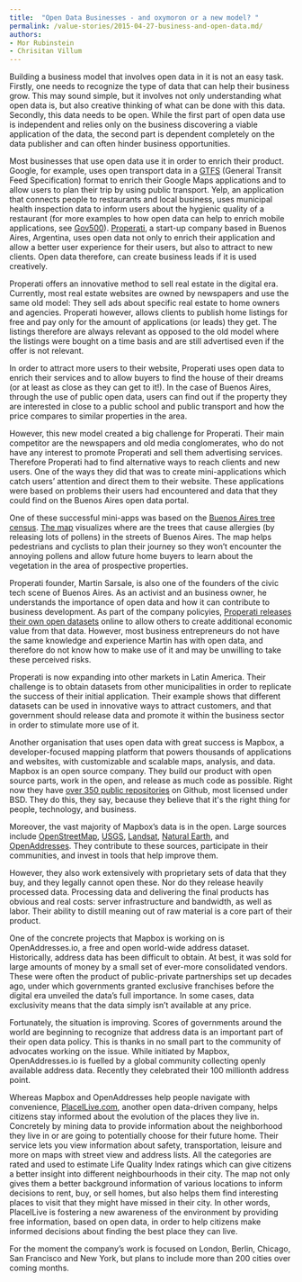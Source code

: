 ```yaml
---
title:  "Open Data Businesses - and oxymoron or a new model? "
permalink: /value-stories/2015-04-27-business-and-open-data.md/
authors: 
- Mor Rubinstein
- Chrisitan Villum
---
```


Building a business model that involves open data in it is not an easy task. Firstly, one needs to recognize the type of data that can help their business grow. This may sound simple, but it involves not only understanding what open data is, but also creative thinking of what can be done with this data. Secondly, this data needs to be open. While the first part of open data use is independent and relies only on the business discovering a viable application of the data, the second part is dependent completely on the data publisher and can often hinder business opportunities. 

Most businesses that use open data use it in order to enrich their product. Google, for example, uses open transport data in a [GTFS](http://en.wikipedia.org/wiki/General_Transit_Feed_Specification) (General Transit Feed Specification) format to enrich their Google Maps applications and to allow users to plan their trip by using public transport. Yelp, an application that connects people to restaurants and local business, uses municipal health inspection data to inform users about the hygienic  quality of a restaurant (for more examples to how open data can help to enrich mobile applications, see [Gov500](http://www.opendata500.com)). [Properati](http://properati.com), a start-up company based in Buenos Aires, Argentina, uses open data not only to enrich their application and allow a better user experience for their users, but also to attract to new clients. Open data therefore, can create business leads if it is used creatively. 

Properati offers an innovative method to sell real estate in the digital era. Currently, most real estate websites are owned by newspapers and use the same old model: They sell ads about specific real estate to home owners and agencies. Properati however, allows clients to publish home listings for free and pay only for the amount of applications (or leads) they get. The listings therefore are always relevant as opposed to the old model where the listings were bought on a time basis and are still advertised even if the offer is not relevant. 

In order to attract more users to their website, Properati uses open data to enrich their services and to allow buyers to find the house of their dreams (or at least as close as they can get to it!). In the case of Buenos Aires, through the use of public open data, users can find out if the property they are interested in close to a public school and public transport and how the price compares to similar properties in the area. 

However, this new model created a big challenge for Properati. Their main competitor are the newspapers and old media conglomerates, who do not have any interest to promote Properati and sell them advertising services. Therefore Properati had to find alternative ways to reach clients and new users. One of the ways they did that was to create mini-applications which catch users’ attention and direct them to their website. These applications were based on problems their users had encountered and data that they could find on the Buenos Aires open data portal. 

One of these successful mini-apps was based on the [Buenos Aires tree census](http://data.buenosaires.gob.ar/dataset/censo-arbolado). [The map](https://properati-blog.s3-us-west-2.amazonaws.com/AR/platanos/platanos.html?z=13&coords=-34.60982870255729,-58.44108581542969) visualizes where are the trees that cause allergies (by releasing lots of pollens) in the streets of Buenos Aires. The map helps pedestrians and cyclists to plan their journey so they won’t encounter the annoying pollens and allow future home buyers to learn about the vegetation in the area of prospective properties. 

Properati founder, Martin Sarsale, is also one of the founders of the civic tech scene of Buenos Aires. As an activist and an business owner, he understands the importance of open data and how it can contribute to business development. As part of the company policyies, [Properati releases their own open datasets](http://www.properati.com.ar/data) online to allow others to create additional economic value from that data. However, most business entrepreneurs do not have the same knowledge and experience Martin has with open data, and therefore do not know how to make use of it and may be unwilling to take these perceived risks.

Properati is now expanding into other markets in Latin America. Their challenge is to obtain datasets from other municipalities in order to replicate the success of their initial application. Their example shows that different datasets can be used in innovative ways to attract customers, and that government should release data and promote it within the business sector in order to stimulate more use of it. 

Another organisation that uses open data with great success is Mapbox, a developer-focused mapping platform that powers thousands of applications and websites, with customizable and scalable maps, analysis, and data. Mapbox is an open source company. They build our product with open source parts, work in the open, and release as much code as possible. Right now they have [over 350 public repositories](https://github.com/mapbox) on Github, most licensed under BSD. They do this, they say, because they believe that it's the right thing for people, technology, and business.

Moreover, the vast majority of Mapbox’s data is in the open. Large sources include [OpenStreetMap](http://www.openstreetmap.org/), [USGS](http://www.usgs.gov/), [Landsat](http://landsat.usgs.gov/), [Natural Earth](http://www.naturalearthdata.com/), and [OpenAddresses](http://openaddresses.io/). They contribute to these sources, participate in their communities, and invest in tools that help improve them.

However, they also work extensively with proprietary sets of data that they buy, and they legally cannot open these. Nor do they release heavily processed data. Processing data and delivering the final products has obvious and real costs: server infrastructure and bandwidth, as well as labor. Their ability to distill meaning out of raw material is a core part of their product.

One of the concrete projects that Mapbox is working on is OpenAddresses.io, a free and open world-wide address dataset. Historically, address data has been difficult to obtain. At best, it was sold for large amounts of money by a small set of ever-more consolidated vendors. These were often the product of public-private partnerships set up decades ago, under which governments granted exclusive franchises before the digital era unveiled the data’s full importance. In some cases, data exclusivity means that the data simply isn’t available at any price.

Fortunately, the situation is improving. Scores of governments around the world are beginning to recognize that address data is an important part of their open data policy. This is thanks in no small part to the community of advocates working on the issue. While initiated by Mapbox, OpenAddresses.io is fuelled by a global community collecting openly available address data. Recently they celebrated their 100 millionth address point.

Whereas Mapbox and OpenAddresses help people navigate with convenience, [PlaceILive.com](http://placeilive.com/), another open data-driven company, helps citizens stay informed about the evolution of the places they live in. Concretely by mining data to provide information about the neighborhood they live in or are going to potentially choose for their future home. Their service lets you view information about safety, transportation, leisure and more on maps with street view and address lists. All the categories are rated and used to estimate Life Quality Index ratings which can give citizens a better insight into different neighbourhoods in their city. The map not only gives them a better background information of various locations to inform decisions to rent, buy, or sell homes, but also helps them find interesting places to visit that they might have missed in their city. In other words, PlaceILive is fostering a new awareness of the environment by providing free information, based on open data, in order to help citizens make informed decisions about finding the best place they can live.

For the moment the company’s work is focused on London, Berlin, Chicago, San Francisco and New York, but plans to include more than 200 cities over coming months.

